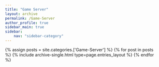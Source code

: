 ```yaml
---
title: "Game Server"
layout: archive
permalink: /Game-Server
author_profile: true
sidebar_main: true
sidebar:
    nav: "sidebar-category"
---
```



{% assign posts = site.categories.['Game-Server'] %}
{% for post in posts %} {% include archive-single.html type=page.entries_layout %} {% endfor %}

<!--
categories 를 바꿔준 후
[ data/navigation.yml ] 파일에 있는 
사이드바를 변경해주면 된다.
-->
